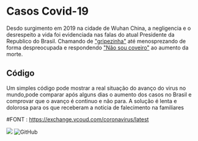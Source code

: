 
# Casos Covid-19 

Desdo  surgimento em 2019 na cidade de Wuhan China, a negligencia e o desrespeito a vida foi evidenciada nas falas do atual Presidente da Republico do Brasil.
Chamando de ["gripezinha"](https://www.bbc.com/portuguese/brasil-55107536) até menosprezando de forma despreocupada e respondendo ["Não sou coveiro"](https://g1.globo.com/politica/noticia/2020/04/20/nao-sou-coveiro-ta-diz-bolsonaro-ao-responder-sobre-mortos-por-coronavirus.ghtml) ao aumento da morte.



## Código
Um simples código pode mostrar a real situação do avanço do virus no mundo,pode  comparar após alguns dias o aumento dos casos no Brasil e comprovar que o avanço é continuo e não para.
A solução é lenta e dolorosa  para os que receberam a noticia de  falecimento na familiares

  


#FONT : https://exchange.vcoud.com/coronavirus/latest



![](https://img.shields.io/badge/Code-v3.9.5-informational?style=flat&logo=python&logoColor=white&color=blue) ![GitHub](https://img.shields.io/badge/licence-GPL%203.0-GREE) 

